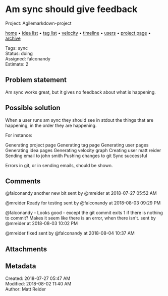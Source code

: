 # Am sync should give feedback

Project: Agilemarkdown-project

[home](../index.md) • [idea list](../ideas.md) • [tag list](../tags.md) • [velocity](../velocity.md) • [timeline](../timeline.md) • [users](../users.md) • [project page](../agilemarkdown-project.md) • [archive](archive.md)

Tags: sync  
Status: doing  
Assigned: falconandy  
Estimate: 2  

## Problem statement

Am sync works great, but it gives no feedback about what is happening.

## Possible solution

When a user runs am sync they should see in stdout the things that are happening, in the order they are happening.

For instance:

Generating project page
Generating tag page
Generating user pages
Generating idea pages
Generating velocity graph
Creating user matt reider
Sending email to john smith
Pushing changes to git
Sync successful

Errors in git, or in sending emails, should be shown.

## Comments

@falconandy another new bit
sent by @mreider at 2018-07-27 05:52 AM

@mreider Ready for testing
sent by @falconandy at 2018-08-03 09:29 PM

@falconandy - Looks good - except the git commit exits 1 if there is nothing to commit? Makes it seem like there is an error, when there isn't. 
sent by @mreider at 2018-08-03 10:02 PM

@mreider fixed
sent by @falconandy at 2018-08-04 10:37 AM

## Attachments

## Metadata

Created: 2018-07-27 05:47 AM  
Modified: 2018-08-02 11:40 AM  
Author: Matt Reider  

